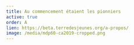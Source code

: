 ```yaml
---
title: Au commencement étaient les pionniers
active: true
order: A
lien: https://beta.terredesjeunes.org/a-propos/
image: /media/mdp60-ca2019-cropped.png
---
```

